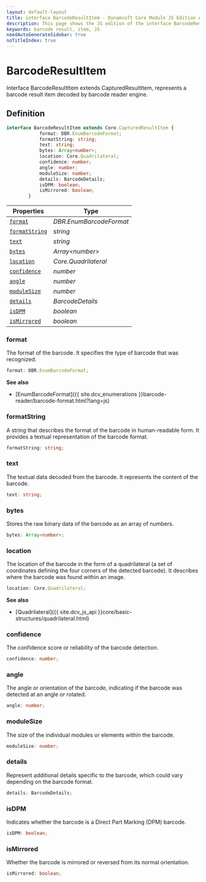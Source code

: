 ```yaml
---
layout: default-layout
title: interface BarcodeResultItem - Dynamsoft Core Module JS Edition API Reference
description: This page shows the JS edition of the interface BarcodeResultItem in Dynamsoft DBR Module.
keywords: barcode result, item, JS
needAutoGenerateSidebar: true
noTitleIndex: true
---
```


# BarcodeResultItem

Interface BarcodeResultItem extends CapturedResultItem, represents a barcode result item decoded by barcode reader engine.

## Definition

```ts
interface BarcodeResultItem extends Core.CapturedResultItem {
            format: DBR.EnumBarcodeFormat;
            formatString: string;
            text: string;
            bytes: Array<number>;
            location: Core.Quadrilateral;
            confidence: number;
            angle: number;
            moduleSize: number;
            details: BarcodeDetails;
            isDPM: boolean;
            isMirrored: boolean;
        }
```

| Properties               | Type |
|----------------------|-------------|
| [`format`](#format) | *DBR.EnumBarcodeFormat* |
| [`formatString`](#formatstring) | *string* |
| [`text`](#text) | *string* |
| [`bytes`](#bytes) | *Array\<number>* |
| [`location`](#location) | *Core.Quadrilateral* |
| [`confidence`](#confidence) | *number* |
| [`angle`](#angle) | *number* |
| [`moduleSize`](#modulesize) | *number* |
| [`details`](#details) | *BarcodeDetails* |
| [`isDPM`](#isdpm) | *boolean* |
| [`isMirrored`](#ismirrored) | *boolean* |

### format

The format of the barcode. It specifies the type of barcode that was recognized.

```typescript
format: DBR.EnumBarcodeFormat;
```

**See also**

* [EnumBarcodeFormat]({{ site.dcv_enumerations }}barcode-reader/barcode-format.html?lang=js)

### formatString

A string that describes the format of the barcode in human-readable form. It provides a textual representation of the barcode format.

```typescript
formatString: string;
```

### text

The textual data decoded from the barcode. It represents the content of the barcode.

```typescript
text: string;
```

### bytes

Stores the raw binary data of the barcode as an array of numbers.

```typescript
bytes: Array<number>;
```

### location

The location of the barcode in the form of a quadrilateral (a set of coordinates defining the four corners of the detected barcode). It describes where the barcode was found within an image.

```typescript
location: Core.Quadrilateral;
```

**See also**

* [Quadrilateral]({{ site.dcv_js_api }}core/basic-structures/quadrilateral.html)

### confidence

The confidence score or reliability of the barcode detection.

```typescript
confidence: number;
```

### angle

The angle or orientation of the barcode, indicating if the barcode was detected at an angle or rotated.

```typescript
angle: number;
```

### moduleSize

The size of the individual modules or elements within the barcode.

```typescript
moduleSize: number;
```

### details

Represent additional details specific to the barcode, which could vary depending on the barcode format.

```typescript
details: BarcodeDetails;
```

### isDPM

Indicates whether the barcode is a Direct Part Marking (DPM) barcode.

```typescript
isDPM: boolean;
```

### isMirrored

Whether the barcode is mirrored or reversed from its normal orientation.

```typescript
isMirrored: boolean;
```